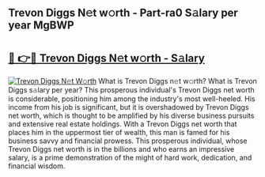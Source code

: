 ## Trevon Diggs N𝚎t w𝚘rth - Part-ra0 S𝚊lary per year MgBWP

# <h2><a href="http://gc0y1n6.nevu.top/?p=Trevon+Diggs">🔗 👉🔴 Trevon Diggs N𝚎t w𝚘rth - S𝚊lary</a></h2>

[![Trevon Diggs N𝚎t W𝚘rth](https://i.imgur.com/Oavwk0R.jpeg)](http://gc0y1n6.nevu.top/?p=Trevon+Diggs)
What is Trevon Diggs n𝚎t w𝚘rth? What is Trevon Diggs s𝚊lary per year?
This prosperous individual's Trevon Diggs net worth is considerable, positioning him among the industry's most well-heeled. His income from his job is significant, but it is overshadowed by Trevon Diggs net worth, which is thought to be amplified by his diverse business pursuits and extensive real estate holdings. With a Trevon Diggs net worth that places him in the uppermost tier of wealth, this man is famed for his business savvy and financial prowess. This prosperous individual, whose Trevon Diggs net worth is in the billions and who earns an impressive salary, is a prime demonstration of the might of hard work, dedication, and financial wisdom.
